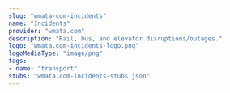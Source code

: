 ```yaml
---
slug: "wmata-com-incidents"
name: "Incidents"
provider: "wmata.com"
description: "Rail, bus, and elevator disruptions/outages."
logo: "wmata.com-incidents-logo.png"
logoMediaType: "image/png"
tags:
- name: "transport"
stubs: "wmata.com-incidents-stubs.json"
---
```

